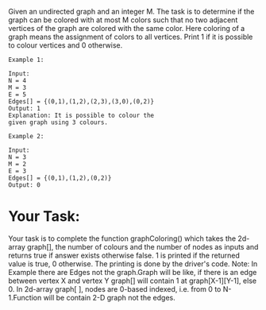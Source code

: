 Given an undirected graph and an integer M. The task is to determine if the graph can be colored with at most M colors such that no two adjacent vertices of the graph are colored with the same color. Here coloring of a graph means the assignment of colors to all vertices. Print 1 if it is possible to colour vertices and 0 otherwise.

```
Example 1:

Input:
N = 4
M = 3
E = 5
Edges[] = {(0,1),(1,2),(2,3),(3,0),(0,2)}
Output: 1
Explanation: It is possible to colour the
given graph using 3 colours.

```
```
Example 2:

Input:
N = 3
M = 2
E = 3
Edges[] = {(0,1),(1,2),(0,2)}
Output: 0

```

# Your Task:
Your task is to complete the function graphColoring() which takes the 2d-array graph[], the number of colours and the number of nodes as inputs and returns true if answer exists otherwise false. 1 is printed if the returned value is true, 0 otherwise. The printing is done by the driver's code.
Note: In Example there are Edges not the graph.Graph will be like, if there is an edge between vertex X and vertex Y graph[] will contain 1 at graph[X-1][Y-1], else 0. In 2d-array graph[ ], nodes are 0-based indexed, i.e. from 0 to N-1.Function will be contain 2-D graph not the edges.
